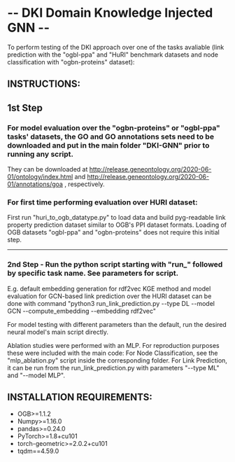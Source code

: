 # -- DKI Domain Knowledge Injected GNN --

To perform testing of the DKI approach over one of the tasks avaliable (link prediction with the "ogbl-ppa" and "HuRI" benchmark datasets and node classification with "ogbn-proteins" dataset):


## INSTRUCTIONS:
## 1st Step
### For model evaluation over the "ogbn-proteins" or "ogbl-ppa" tasks' datasets, the GO and GO annotations sets need to be downloaded and put in the main folder "DKI-GNN" prior to running any script. 
They can be downloaded at http://release.geneontology.org/2020-06-01/ontology/index.html and http://release.geneontology.org/2020-06-01/annotations/goa , respectively. 

### For first time performing evaluation over HURI dataset:
First run "huri_to_ogb_datatype.py" to load data and build pyg-readable link property prediction dataset similar to OGB's PPI dataset formats. Loading of OGB datasets "ogbl-ppa" and "ogbn-proteins" does not require this initial step.

-----------------

### 2nd Step - Run the python script starting with "run_" followed by specific task name. See parameters for script.
E.g. default embedding generation for rdf2vec KGE method and model evaluation for GCN-based link prediction over the HURI dataset can be done with 
command "python3 run_link_prediction.py --type DL --model GCN --compute_embedding --embedding rdf2vec"

For model testing with different parameters than the default, run the desired neural model's main script directly.


Ablation studies were performed with an MLP. For reproduction purposes these were included with the main code: For Node Classification, 
see the "mlp_ablation.py" script inside the corresponding folder. For Link Prediction, it can be run from the run_link_prediction.py with parameters "--type ML" and "--model MLP".

## INSTALLATION REQUIREMENTS:
- OGB>=1.1.2
- Numpy>=1.16.0
- pandas>=0.24.0
- PyTorch>=1.8+cu101
- torch-geometric>=2.0.2+cu101
- tqdm==4.59.0
